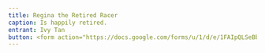 ```yaml
---
title: Regina the Retired Racer
caption: Is happily retired.
entrant: Ivy Tan
button: <form action="https://docs.google.com/forms/u/1/d/e/1FAIpQLSeBblQMqbBMeuApn2iPdutPu_wvMXp7h9YlIcRDEgHzWuKEQw/formResponse" method="post"><div class="form-element"></div><span>Votes</span><input type="text" name="entry.1361819006" required placeholder="$"></br><span>Email</span><input type="text" name="entry.882766101" required><button type="submit" name="button">Cast Votes</button></form>
---
```

